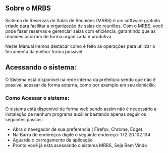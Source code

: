 
## Sobre o MRBS
 Sistema de Reservas de Salas de Reuniões (MRBS) é um software gratuito criado para facilitar a organização de salas de reuniões. Com o MRBS, você pode fazer reservas e gerenciar salas com eficiência, garantindo que as reuniões ocorram de forma organizada e produtiva.
 
 Neste Manual Iremos destacar como é feito as operações para utilizar a ferramenta da melhor forma possível 

## Acessando o sistema:
O Sistema está disponível na rede interna da prefeitura sendo que não é possível acessar de forma externa, como por exemplo em seu domicilio.

### Como Acessar o sistema:
O sistema está disponível de forma web sendo assim não é necessário a instalação de nenhum programa auxiliar bastando apenas seguir os seguintes passos: 
- Abra o navegador de sua preferencia ( Firefox, Chrome, Edge):
- Na Barra de endereços digite o seguinte endereço: 172.20.102.134
- Aguarde o carregamento da aplicação
- Pronto você já esta acessando o sistema MRBS, Seja Bem Vindo

